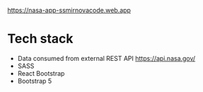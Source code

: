 https://nasa-app-ssmirnovacode.web.app

# Tech stack

- Data consumed from external REST API https://api.nasa.gov/
- SASS
- React Bootstrap
- Bootstrap 5


